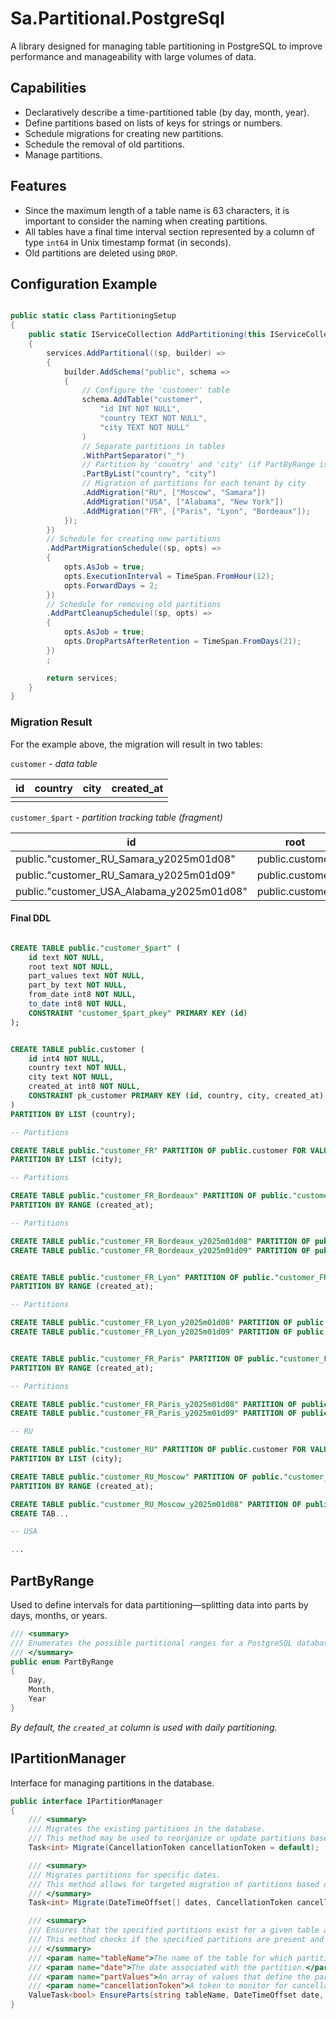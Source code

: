 # Sa.Partitional.PostgreSql

A library designed for managing table partitioning in PostgreSQL
to improve performance and manageability with large volumes of data.

## Capabilities

- Declaratively describe a time-partitioned table (by day, month, year).
- Define partitions based on lists of keys for strings or numbers.
- Schedule migrations for creating new partitions.
- Schedule the removal of old partitions.
- Manage partitions.

## Features

- Since the maximum length of a table name is 63 characters, it is important to consider the naming when creating partitions.
- All tables have a final time interval section represented by a column of type `int64` in Unix timestamp format (in seconds).
- Old partitions are deleted using `DROP`.

## Configuration Example

```csharp

public static class PartitioningSetup
{
    public static IServiceCollection AddPartitioning(this IServiceCollection services)
    {
        services.AddPartitional((sp, builder) =>
        {
            builder.AddSchema("public", schema =>
            {
                // Configure the 'customer' table
                schema.AddTable("customer",
                    "id INT NOT NULL",
                    "country TEXT NOT NULL",
                    "city TEXT NOT NULL"
                )
                // Separate partitions in tables
                .WithPartSeparator("_")
                // Partition by 'country' and 'city' (if PartByRange is not specified, defaults to daily)
                .PartByList("country", "city") 
                // Migration of partitions for each tenant by city
                .AddMigration("RU", ["Moscow", "Samara"])
                .AddMigration("USA", ["Alabama", "New York"])
                .AddMigration("FR", ["Paris", "Lyon", "Bordeaux"]);
            });
        })
        // Schedule for creating new partitions
        .AddPartMigrationSchedule((sp, opts) =>
        {
            opts.AsJob = true;
            opts.ExecutionInterval = TimeSpan.FromHour(12);
            opts.ForwardDays = 2;
        })
        // Schedule for removing old partitions
        .AddPartCleanupSchedule((sp, opts) =>
        {
            opts.AsJob = true;
            opts.DropPartsAfterRetention = TimeSpan.FromDays(21);
        })
        ;

        return services;
    }
}

```

### Migration Result

For the example above, the migration will result in two tables:

`customer` - *data table* 

|id|country|city|created_at|
|--|-------|----|----------|
|||||

 
`customer_$part` - *partition tracking table (fragment)*

|id|root|part_values|part_by|from_date|to_date|
|--|----|-----------|-------|---------|-------|
|public."customer_RU_Samara_y2025m01d08"|public.customer|["s:RU","s:Samara"]|Day|1736294400|1736380800|
|public."customer_RU_Samara_y2025m01d09"|public.customer|["s:RU","s:Samara"]|Day|1736380800|1736467200|
|public."customer_USA_Alabama_y2025m01d08"|public.customer|["s:USA","s:Alabama"]|Day|1736294400|1736380800|


#### Final DDL

```sql

CREATE TABLE public."customer_$part" (
	id text NOT NULL,
	root text NOT NULL,
	part_values text NOT NULL,
	part_by text NOT NULL,
	from_date int8 NOT NULL,
	to_date int8 NOT NULL,
	CONSTRAINT "customer_$part_pkey" PRIMARY KEY (id)
);


CREATE TABLE public.customer (
	id int4 NOT NULL,
	country text NOT NULL,
	city text NOT NULL,
	created_at int8 NOT NULL,
	CONSTRAINT pk_customer PRIMARY KEY (id, country, city, created_at)
)
PARTITION BY LIST (country);

-- Partitions

CREATE TABLE public."customer_FR" PARTITION OF public.customer FOR VALUES IN ('FR')
PARTITION BY LIST (city);

-- Partitions

CREATE TABLE public."customer_FR_Bordeaux" PARTITION OF public."customer_FR" FOR VALUES IN ('Bordeaux')
PARTITION BY RANGE (created_at);

-- Partitions

CREATE TABLE public."customer_FR_Bordeaux_y2025m01d08" PARTITION OF public."customer_FR_Bordeaux"  FOR VALUES FROM ('1736294400') TO ('1736380800');
CREATE TABLE public."customer_FR_Bordeaux_y2025m01d09" PARTITION OF public."customer_FR_Bordeaux"  FOR VALUES FROM ('1736380800') TO ('1736467200');


CREATE TABLE public."customer_FR_Lyon" PARTITION OF public."customer_FR" FOR VALUES IN ('Lyon')
PARTITION BY RANGE (created_at);

-- Partitions

CREATE TABLE public."customer_FR_Lyon_y2025m01d08" PARTITION OF public."customer_FR_Lyon"  FOR VALUES FROM ('1736294400') TO ('1736380800');
CREATE TABLE public."customer_FR_Lyon_y2025m01d09" PARTITION OF public."customer_FR_Lyon"  FOR VALUES FROM ('1736380800') TO ('1736467200');


CREATE TABLE public."customer_FR_Paris" PARTITION OF public."customer_FR" FOR VALUES IN ('Paris')
PARTITION BY RANGE (created_at);

-- Partitions

CREATE TABLE public."customer_FR_Paris_y2025m01d08" PARTITION OF public."customer_FR_Paris"  FOR VALUES FROM ('1736294400') TO ('1736380800');
CREATE TABLE public."customer_FR_Paris_y2025m01d09" PARTITION OF public."customer_FR_Paris"  FOR VALUES FROM ('1736380800') TO ('1736467200');

-- RU

CREATE TABLE public."customer_RU" PARTITION OF public.customer FOR VALUES IN ('RU')
PARTITION BY LIST (city);

CREATE TABLE public."customer_RU_Moscow" PARTITION OF public."customer_RU" FOR VALUES IN ('Moscow')
PARTITION BY RANGE (created_at);

CREATE TABLE public."customer_RU_Moscow_y2025m01d08" PARTITION OF public."customer_RU_Moscow"  FOR VALUES FROM ('1736294400') TO ('1736380800');
CREATE TAB...

-- USA

...
```



## PartByRange 

Used to define intervals for data partitioning—splitting data into parts by days, months, or years.

```csharp
/// <summary>
/// Enumerates the possible partitional ranges for a PostgreSQL database.
/// </summary>
public enum PartByRange
{
    Day,
    Month,
    Year
}
```
*By default, the `created_at` column is used with daily partitioning.*


## IPartitionManager

Interface for managing partitions in the database.

```csharp
public interface IPartitionManager
{
    /// <summary>
    /// Migrates the existing partitions in the database.
    /// This method may be used to reorganize or update partitions based on the current state of the data.
    Task<int> Migrate(CancellationToken cancellationToken = default);

    /// <summary>
    /// Migrates partitions for specific dates.
    /// This method allows for targeted migration of partitions based on the provided date range.
    /// </summary>
    Task<int> Migrate(DateTimeOffset[] dates, CancellationToken cancellationToken = default);

    /// <summary>
    /// Ensures that the specified partitions exist for a given table and date.
    /// This method checks if the specified partitions are present and creates them if they are not.
    /// </summary>
    /// <param name="tableName">The name of the table for which partitions are being ensured.</param>
    /// <param name="date">The date associated with the partition.</param>
    /// <param name="partValues">An array of values that define the partitions (could be strings or numbers).</param>
    /// <param name="cancellationToken">A token to monitor for cancellation requests.</param>
    ValueTask<bool> EnsureParts(string tableName, DateTimeOffset date, Classes.StrOrNum[] partValues, CancellationToken cancellationToken = default);
}
```

